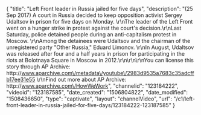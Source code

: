 {
    "title": "Left Front leader in Russia jailed for five days",
    "description": "(25 Sep 2017) A court in Russia decided to keep opposition activist Sergey Udaltsov in prison for five days on Monday. \r\nThe leader of the Left Front went on a hunger strike in protest against the court's decision.\r\nLast Saturday, police detained people during an anti-capitalism protest in Moscow. \r\nAmong the detainees were Udaltsov and the chairman of the unregistered party \"Other Russia,\" Eduard Limonov. \r\nIn August, Udaltsov was released after four and a half years in prison for participating in the riots at Bolotnaya Square in Moscow in 2012.\r\n\r\n\r\nYou can license this story through AP Archive: http:\/\/www.aparchive.com\/metadata\/youtube\/2983d9535a7683c35adcffb17ee31e55 \r\nFind out more about AP Archive: http:\/\/www.aparchive.com\/HowWeWork",
    "channelid": "123184222",
    "videoid": "123187585",
    "date_created": "1506804822",
    "date_modified": "1508436650",
    "type": "captivate",
    "layout": "channelVideo",
    "url": "\/c1\/left-front-leader-in-russia-jailed-for-five-days\/123184222-123187585"
}